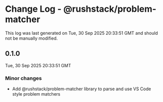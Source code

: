 # Change Log - @rushstack/problem-matcher

This log was last generated on Tue, 30 Sep 2025 20:33:51 GMT and should not be manually modified.

## 0.1.0
Tue, 30 Sep 2025 20:33:51 GMT

### Minor changes

- Add @rushstack/problem-matcher library to parse and use VS Code style problem matchers


